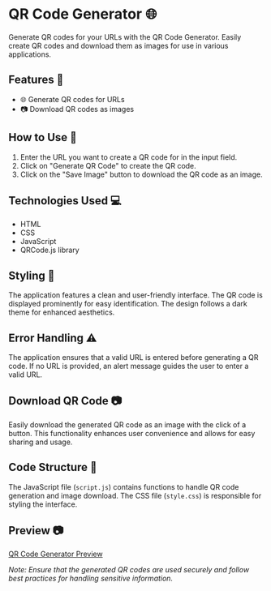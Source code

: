 # QR Code Generator 🌐

Generate QR codes for your URLs with the QR Code Generator. Easily create QR codes and download them as images for use in various applications.

## Features 🚀

- 🌐 Generate QR codes for URLs
- 📷 Download QR codes as images

## How to Use 🤔

1. Enter the URL you want to create a QR code for in the input field.
2. Click on "Generate QR Code" to create the QR code.
3. Click on the "Save Image" button to download the QR code as an image.

## Technologies Used 💻

- HTML
- CSS
- JavaScript
- QRCode.js library

## Styling 🎨

The application features a clean and user-friendly interface. The QR code is displayed prominently for easy identification. The design follows a dark theme for enhanced aesthetics.

## Error Handling ⚠️

The application ensures that a valid URL is entered before generating a QR code. If no URL is provided, an alert message guides the user to enter a valid URL.

## Download QR Code 📷

Easily download the generated QR code as an image with the click of a button. This functionality enhances user convenience and allows for easy sharing and usage.

## Code Structure 🧱

The JavaScript file (`script.js`) contains functions to handle QR code generation and image download. The CSS file (`style.css`) is responsible for styling the interface.

## Preview 📷

[QR Code Generator Preview](https://blazhribernik-qrcodegenerator.netlify.app) <!-- Replace with the URL to the live preview if available -->

*Note: Ensure that the generated QR codes are used securely and follow best practices for handling sensitive information.*
